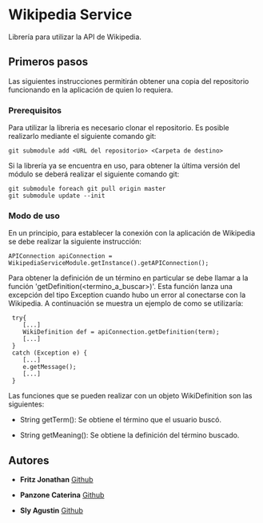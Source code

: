 # Wikipedia Service

Librería para utilizar la API de Wikipedia. 

## Primeros pasos

Las siguientes instrucciones permitirán obtener una copia del repositorio funcionando en la aplicación de quien lo requiera. 

### Prerequisitos

Para utilizar la libreria es necesario clonar el repositorio. Es posible realizarlo mediante el siguiente comando git:

```
git submodule add <URL del repositorio> <Carpeta de destino>
```

Si la librería ya se encuentra en uso, para obtener la última versión del módulo se deberá realizar el siguiente comando git: 

```
git submodule foreach git pull origin master
git submodule update --init
```

### Modo de uso

En un principio, para establecer la conexión con la aplicación de Wikipedia se debe realizar la siguiente instrucción: 

```
APIConnection apiConnection = WikipediaServiceModule.getInstance().getAPIConnection(); 
```

Para obtener la definición de un término en particular se debe llamar a la función 'getDefinition(<termino_a_buscar>)'. Esta función lanza una excepción del tipo Exception cuando hubo un error al conectarse con la Wikipedia. A continuación se muestra un ejemplo de como se utilizaría: 

```
 try{
	[...]
	WikiDefinition def = apiConnection.getDefinition(term);
	[...]
 }
 catch (Exception e) {
	[...] 
	e.getMessage();
	[...]
 }
```

Las funciones que se pueden realizar con un objeto WikiDefinition son las siguientes: 

* String getTerm(): Se obtiene el término que el usuario buscó. 

* String getMeaning(): Se obtiene la definición del término buscado. 
	
## Autores

* **Fritz Jonathan** [Github](https://github.com/jonifritz)

* **Panzone Caterina** [Github](https://github.com/Caterina-Panzone)

* **Sly Agustin** [Github](https://github.com/Sly-Agustin)




